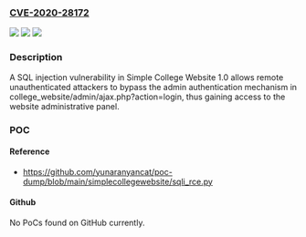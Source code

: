 ### [CVE-2020-28172](https://cve.mitre.org/cgi-bin/cvename.cgi?name=CVE-2020-28172)
![](https://img.shields.io/static/v1?label=Product&message=n%2Fa&color=blue)
![](https://img.shields.io/static/v1?label=Version&message=n%2Fa&color=blue)
![](https://img.shields.io/static/v1?label=Vulnerability&message=n%2Fa&color=brighgreen)

### Description

A SQL injection vulnerability in Simple College Website 1.0 allows remote unauthenticated attackers to bypass the admin authentication mechanism in college_website/admin/ajax.php?action=login, thus gaining access to the website administrative panel.

### POC

#### Reference
- https://github.com/yunaranyancat/poc-dump/blob/main/simplecollegewebsite/sqli_rce.py

#### Github
No PoCs found on GitHub currently.

